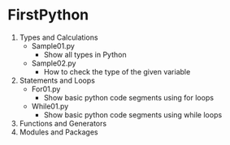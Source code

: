 # FirstPython
1. Types and Calculations
    - Sample01.py
        - Show all types in Python   
    - Sample02.py
        - How to check the type of the given variable   
2. Statements and Loops   
    - For01.py
        - Show basic python code segments using for loops  
    - While01.py
        - Show basic python code segments using while loops
3. Functions and Generators
4. Modules and Packages



